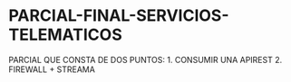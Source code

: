 # PARCIAL-FINAL-SERVICIOS-TELEMATICOS
PARCIAL QUE CONSTA DE DOS PUNTOS: 1. CONSUMIR UNA APIREST 2. FIREWALL + STREAMA
